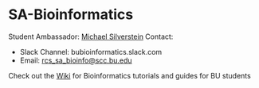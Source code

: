 # SA-Bioinformatics

Student Ambassador: [Michael Silverstein](https://michaelsilverstein.github.io/)
Contact: 
* Slack Channel: bubioinformatics.slack.com
* Email: rcs_sa_bioinfo@scc.bu.edu

Check out the [Wiki](https://github.com/bu-rcs/SA-Bioinformatics/wiki) for Bioinformatics tutorials and guides for BU students
